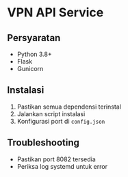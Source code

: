 # VPN API Service

## Persyaratan
- Python 3.8+
- Flask
- Gunicorn

## Instalasi
1. Pastikan semua dependensi terinstal
2. Jalankan script instalasi
3. Konfigurasi port di `config.json`

## Troubleshooting
- Pastikan port 8082 tersedia
- Periksa log systemd untuk error
